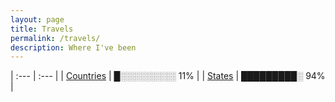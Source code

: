 ```yaml
---
layout: page
title: Travels
permalink: /travels/
description: Where I've been
---
```

| :--- | :--- |
| [Countries](/countries/) | █░░░░░░░░░ 11% |
| [States](/states/) | █████████░ 94% |
